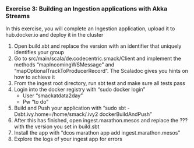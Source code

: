 ### Exercise 3: Building an Ingestion applications with Akka Streams

In this exercise, you will complete an Ingestion application, upload it to hub.docker.io and deploy it in the cluster

1. Open build.sbt and replace the version with an identifier that uniquely identifies your group
2. Go to src/main/scala/de.codecentric.smack/Client and implement the methods “mapIncomingWSMessage” and “mapOptionalTrackToProducerRecord”. The Scaladoc gives you hints on how to achieve it
3. From the ingest root directory, run sbt test and make sure all tests pass
4. Login into the docker registry with “sudo docker login”
   - User “smackatdata2day”
   - Pw “to do”
5. Build and Push your application with “sudo sbt -Dsbt.ivy.home=/home/smack/.ivy2 dockerBuildAndPush”
6. After this has finished, open ingest.marathon.mesos and replace the ??? with the version you set in build.sbt
7. Install the app with “dcos marathon app add ingest.marathon.mesos”
8. Explore the logs of your ingest app for errors
